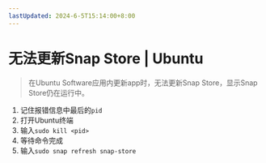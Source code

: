 ```yaml
---
lastUpdated: 2024-6-5T15:14:00+8:00
---
```


# 无法更新Snap Store | Ubuntu

> 在Ubuntu Software应用内更新app时，无法更新Snap Store，显示Snap Store仍在运行中。

1. 记住报错信息中最后的`pid`
2. 打开Ubuntu终端
3. 输入`sudo kill <pid>`
4. 等待命令完成
5. 输入`sudo snap refresh snap-store`
